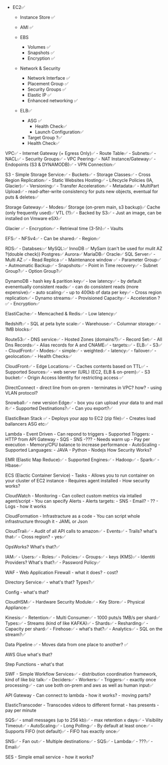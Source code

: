 

- EC2✅
    - Instance Store ✅
    - AMI ✅
    - EBS
        - Volumes ✅
        - Snapshots ✅
        - Encryption ✅
    - Network & Security
        - Network Interface ✅
        - Placement Group ✅
        - Security Groups ✅
        - Elastic IP ✅
        - Enhanced networking ✅
    
    - ELB✅
        - ASG ✅
            - Health Check✅
            - Launch Configuration✅
        - Target Group ?✅
        - Health Check✅

VPC✅
    - Internet Gateway (+ Egress Only)✅
    - Route Table✅
    - Subnets✅
    - NACL✅
    - Security Groups✅
    - VPC Peering✅
    - NAT Instance/Gateway✅
    - Endopoints (S3 & DYNAMODB)✅
    - VPN Connection✅

S3 - Simple Storage Service✅
    - Buckets✅
    - Storage Classes✅
    - Cross Region Replication✅
    - Static Websites Hosting✅
    - Lifecycle Policies (IA, Glacier)✅
    - Versioning✅
    - Transfer Acceleration✅
    - Metadata✅
    - MultiPart Upload✅
    - read-after-write consistency for puts new objects, eventual for puts & deletes✅

Storage Gateway✅
    - Modes✅
        Storage (on-prem main, s3 backup)✅
        Cache (only frequently used)✅
        VTL (?)✅
    - Backed by S3✅
    - Just an image, can be installed on Vmware eSXI✅

Glacier ✅
    - Encryption✅
    - Retrieval time (3-5h)✅
    - Vaults

EFS✅
    - NFSv4✅
    - Can be shared✅
    - Region✅

RDS✅
    - Databses:✅
        MySQL:✅
            InnoDB ✅
            MySam (can't be used for mulit AZ ?(double check))
        Postgres✅
        Aurora✅
        MariaDB✅
        Oracle✅
        SQL Server✅
    - Multi AZ ✅
    - Read Replica ✅
    - Maintenance window ✅
    - Parameter Group✅
    - Autmomatic Backup✅
    - Snapshots✅
    - Point in Time recovery✅
    - Subnet Group?✅
    - Option Group?✅

DynamoDB
    - hash key & parition key✅
    - low latency✅
    - by default evenentually consistent reads✅
    - can do consistent reads (more expensive)✅
    - auto scaling✅
    - up to 400kb of data per key✅
    - Cross region replication✅
    - Dynamo streams✅
    - Provisioned Capacity✅
    - Acceleration ?✅
    - Encryption✅

ElastiCache✅
    - Memcached & Redis✅
    - Low latency✅

Redshift✅
    - SQL at peta byte scale✅
    - Warehouse✅
    - Columnar storage✅
    - 1MB blocks✅

Route53✅
    - DNS service✅
    - Hosted Zones (domains?)✅
        - Record Set✅
    - All Dns Records✅
    - Alias records for A and CNAME✅
        - targets:✅
            - ELB✅
            - S3✅
            - CloudFront✅
    - Modes✅
        - simple✅
        - weighted✅
        - latency✅
        - failover✅
        - geolocation✅
    - Health Checks✅

CloudFront✅
    - Edge Locations✅
    - Caches contents based on TTL✅
    - Supported Sources✅
        - web server (URL) (EC2, ELB & on-prem)✅
        - S3 bucket✅
    - Origin Access Identity for restricting access ✅

DirectConnect 
    - direct line from on-prem
    - terminates in VPC? how?
    - using VLAN protocol? 

Snowball✅
    - new version Edge✅
    - box you can upload your data to and mail it✅
    - Supported Destinations?✅
    - Can you export?✅

ElasticBean Stack ✅
    - Deploys your app to EC2 (zip file)✅
    - Creates load ballancers ASG etc✅

Lambda
    - Event Driven
    - Can repond to triggers
    - Supported Triggers:
        - HTTP from API Gateway
        - SQS
        - SNS
        -??? 
    - Needs warm up
    - Pay per execution
    - Memory/CPU balance to increase performance
    - AutoScaling
    - Supported Languages:
        - JAVA
        - Python
        - Nodejs
    How Security Works?

EMR (Elastic Map Reduce)✅
    - Supported Engines✅
        - Hadoop✅
        - Spark✅
        - Hbase✅

ECS (Elactic Container Service)
    - Tasks
    - Allows you to run container on your cluster of EC2 instance
    - Requires agent installed
    - How security works?

CloudWatch
    - Monitoring
    - Can collect custom metrics via intalled agent/script
    - You can specify Alerts
    - Alerts targets:
        - SNS
        - Email?
        - ??
    - Logs
        - how it works

CloudFormation
    - Infrastracture as a code
    - You can script whole infrastructure through it
    - JAML or Json

CloudTrail✅
    - Audit of all API calls to amazon✅
    - Events✅
    - Trails? what's that✅
    - Cross region? - yes✅

OpsWorks? What's that?✅

IAM✅
    - Users✅
    - Roles✅
    - Policies✅
    - Groups✅
    - keys (KMS)✅
    - Identiti Providers? What's that?✅
    - Password Policy✅

WAF
    - Web Application Firewall
    - what it does?
    - cost?

Directory Service✅
    - what's that? Types?✅

Config
    - what's that?

CloudHSM✅
    - Hardware Security Module✅
    - Key Store✅
    - Physical Appliance✅

Kinesis✅
    - Retention✅
    - Multi Consumer✅
    - 1000 puts/s 1MB/s per shard✅
    Types:✅
        - Streams (kind of like KAFKA)✅
            - Shards✅
            - Resharding✅
            - Capacity per shard✅
        - Firehose✅
            - what's that?✅
        - Analytics✅
            - SQL on the stream?✅

Data Pipeline  ✅
    - Moves data from one place to another? ✅

AWS Glue
    what's that?

Step Functions
    - what's that

SWF - Simple Workflow Services✅
    - distribution coordination framework, kind of like biz talk✅
    - Deciders✅
    - Workers✅
    - Triggers✅
    - exactly once processing✅
    - can use both on-prem and aws as well as human input✅

API Gateway 
    - Can connect to lambda
    - how it works?
    - moving parts?

ElasticTranscoder
    - Transcodes videos to different format
    - has presents
    - pay per minute

SQS✅
    - small messages (up to 256 kb)✅
    - max retention x days✅
    - Visibility Timeout✅
    - AutoScaling✅
    - Long Polling✅
    - By default at least once✅
    - Supports FIFO (not default)✅
    - FIFO has exactly once✅

SNS✅
    - Fan out✅
    - Multiple destinations✅
        - SQS✅
        - Lambda✅
        - ???✅
        - Email✅

SES
    - Simple email service
    - how it works?

